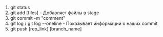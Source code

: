 1. git status
2. git add [files] - Добавляет файлы в stage
3. git commit -m "comment"
4. git log / git log --oneline - Показывает информации о наших commit
5. git push [rep_link] [branch_name]